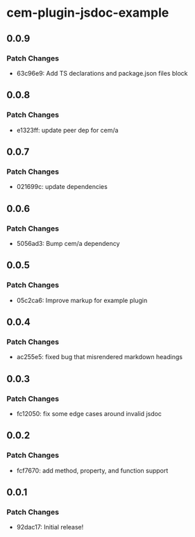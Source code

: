 # cem-plugin-jsdoc-example

## 0.0.9

### Patch Changes

- 63c96e9: Add TS declarations and package.json files block

## 0.0.8

### Patch Changes

- e1323ff: update peer dep for cem/a

## 0.0.7

### Patch Changes

- 021699c: update dependencies

## 0.0.6

### Patch Changes

- 5056ad3: Bump cem/a dependency

## 0.0.5

### Patch Changes

- 05c2ca6: Improve markup for example plugin

## 0.0.4

### Patch Changes

- ac255e5: fixed bug that misrendered markdown headings

## 0.0.3

### Patch Changes

- fc12050: fix some edge cases around invalid jsdoc

## 0.0.2

### Patch Changes

- fcf7670: add method, property, and function support

## 0.0.1

### Patch Changes

- 92dac17: Initial release!
